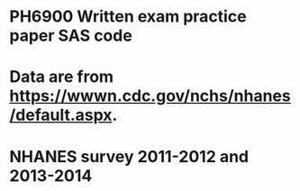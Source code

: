 # PH6900 Written exam practice paper SAS code
 
# Data are from https://wwwn.cdc.gov/nchs/nhanes/default.aspx.
# NHANES survey 2011-2012 and 2013-2014
